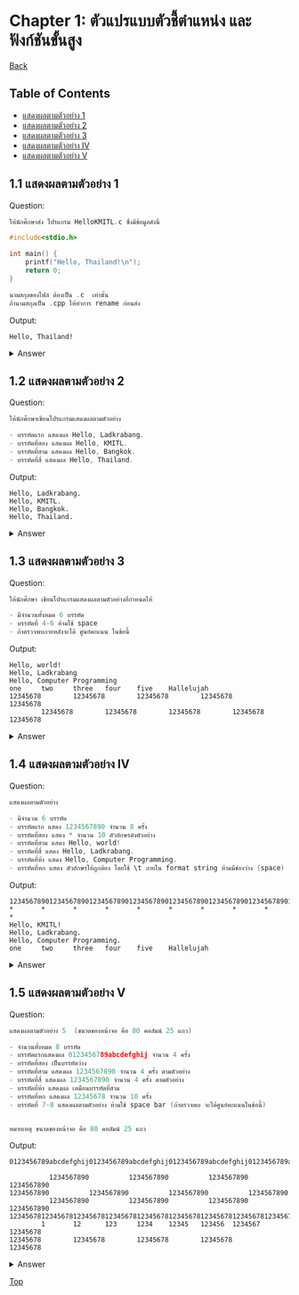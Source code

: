 # Chapter 1: ตัวแปรแบบตัวชี้ตำแหน่ง และฟังก์ชันขั้นสูง

[Back](../README.md)

## Table of Contents

- [แสดงผลตามตัวอย่าง 1](#11-แสดงผลตามตัวอย่าง-1)
- [แสดงผลตามตัวอย่าง 2](#12-แสดงผลตามตัวอย่าง-2)
- [แสดงผลตามตัวอย่าง 3](#13-แสดงผลตามตัวอย่าง-3)
- [แสดงผลตามตัวอย่าง IV](#14-แสดงผลตามตัวอย่าง-iv)
- [แสดงผลตามตัวอย่าง V](#15-แสดงผลตามตัวอย่าง-v)

## 1.1 แสดงผลตามตัวอย่าง 1

Question:

```c
ให้นักศึกษาส่ง โปรแกรม HelloKMITL.c ซึ่งมีข้อมูลดังนี้

#include<stdio.h>

int main() {
    printf("Hello, Thailand!\n");
    return 0;
}

นามสกุลของไฟล์ ต้องเป็น .c  เท่านั้น
ถ้านามสกุลเป็น .cpp ให้ทำการ rename ก่อนส่ง
```

Output:

```
Hello, Thailand!
```

<details>
<summary>Answer</summary>

[View](/Chapter%201/1-1.c)

```c
#include<stdio.h>

int main() {
    printf("Hello, Thailand!\n");

    return 0;
}
```

</details>

## 1.2 แสดงผลตามตัวอย่าง 2

Question:

```c
ให้นักศึกษาเขียนโปรแกรมแสดงผลตามตัวอย่าง

- บรรทัดแรก แสดงผล Hello, Ladkrabang.
- บรรทัดที่สอง แสดงผล Hello, KMITL.
- บรรทัดที่สาม แสดงผล Hello, Bangkok.
- บรรทัดที่สี่ แสดงผล Hello, Thailand.
```

Output:

```
Hello, Ladkrabang.
Hello, KMITL.
Hello, Bangkok.
Hello, Thailand.
```

<details>
<summary>Answer</summary>

[View](/Chapter%201/1-2.c)

```c
#include<stdio.h>

int main() {
    printf("Hello, Ladkrabang.\n");
    printf("Hello, KMITL.\n");
    printf("Hello, Bangkok.\n");
    printf("Hello, Thailand.\n");

    return 0;
}
```

</details>

## 1.3 แสดงผลตามตัวอย่าง 3

Question:

```c
ให้นักศึกษา เขียนโปรแกรมแสดงผลตามตัวอย่างที่กำหนดให้

- มีจำนวนทั้งหมด 6 บรรทัด
- บรรทัดที่ 4-6 ห้ามใช้ space
- ถ้าตรวจพบภายหลังจะได้ ศูนย์คะแนน ในข้อนี้
```

Output:

```
Hello, world!
Hello, Ladkrabang
Hello, Computer Programming
one     two     three   four    five    Hallelujah
12345678        12345678        12345678        12345678        12345678
        12345678        12345678        12345678        12345678        12345678
```

<details>
<summary>Answer</summary>

[View](/Chapter%201/1-3.c)

```c
#include<stdio.h>

int main() {
    printf("Hello, world!\n");
    printf("Hello, Ladkrabang\n");
    printf("Hello, Computer Programming\n");
    printf("one\ttwo\tthree\tfour\tfive\tHallelujah\n");
    printf("12345678\t12345678\t12345678\t12345678\t12345678\n");
    printf("\t12345678\t12345678\t12345678\t12345678\t12345678\n");

    return 0;
}
```

</details>

## 1.4 แสดงผลตามตัวอย่าง IV

Question:

```c
แสดงผลตามตัวอย่าง

- มีจำนวน 6 บรรทัด
- บรรทัดแรก แสดง 1234567890 จำนวน 8 ครั้ง
- บรรทัดที่สอง แสดง * จำนวน 10 ตัวอักษรดังตัวอย่าง
- บรรทัดที่สาม แสดง Hello, world!
- บรรทัดที่สี่ แสดง Hello, Ladkrabang.
- บรรทัดที่ห้า แสดง Hello, Computer Programming.
- บรรทัดที่หก แสดง ตัวอักษรให้ถูกต้อง โดยใช้ \t ภายใน format string ห้ามมีช่องว่าง (space)
```

Output:

```
12345678901234567890123456789012345678901234567890123456789012345678901234567890
*       *       *       *       *       *       *       *       *       *
Hello, KMITL!
Hello, Ladkrabang.
Hello, Computer Programming.
one     two     three   four    five    Hallelujah
```

<details>
<summary>Answer</summary>

[View](/Chapter%201/1-4.c)

```c
#include<stdio.h>

int main() {
    printf("12345678901234567890123456789012345678901234567890123456789012345678901234567890");
    printf("*\t*\t*\t*\t*\t*\t*\t*\t*\t*\n");
    printf("Hello, KMITL!\n");
    printf("Hello, Ladkrabang.\n");
    printf("Hello, Computer Programming.\n");

    printf("%s\t%s\t%s\t%s\t%s\t%s", "one", "two", "three", "four", "five", "Hallelujah");

    return 0;
}
```

</details>

## 1.5 แสดงผลตามตัวอย่าง V

Question:

```c
แสดงผลตามตัวอย่าง 5  (ขนาดของหน้าจอ คือ 80 คอลัมน์ 25 แถว)

- จำนวนทั้งหมด 8 บรรทัด
- บรรทัดแรกแสดงผล 0123456789abcdefghij จำนวน 4 ครั้ง
- บรรทัดที่สอง เป็นบรรทัดว่าง
- บรรทัดที่สาม แสดงผล 1234567890 จำนวน 4 ครั้ง ตามตัวอย่าง
- บรรทัดที่สี่ แสดงผล 1234567890 จำนวน 4 ครั้ง ตามตัวอย่าง
- บรรทัดที่ห้า แสดงผล เหมือนบรรทัดที่สาม
- บรรทัดที่หก แสดงผล 12345678 จำนวน 10 ครั้ง
- บรรทัดที่ 7-8 แสดงผลตามตัวอย่าง ห้ามใช้ space bar (ถ้าตรวจพบ จะได้ศูนย์คะแนนในข้อนี้)


หมายเหตุ ขนาดของหน้าจอ คือ 80 คอลัมน์ 25 แถว
```

Output:

```
0123456789abcdefghij0123456789abcdefghij0123456789abcdefghij0123456789abcdefghij

          1234567890          1234567890          1234567890          1234567890
1234567890          1234567890          1234567890          1234567890
          1234567890          1234567890          1234567890          1234567890
12345678123456781234567812345678123456781234567812345678123456781234567812345678
        1       12      123     1234    12345   123456  1234567 12345678
12345678        12345678        12345678        12345678        12345678
```

<details>
<summary>Answer</summary>

[View](/Chapter%201/1-5.c)

```c
#include<stdio.h>

int main() {
    printf("0123456789abcdefghij0123456789abcdefghij0123456789abcdefghij0123456789abcdefghij\n");
    printf("          1234567890          1234567890          1234567890          1234567890");
    printf("1234567890          1234567890          1234567890          1234567890\n");
    printf("          1234567890          1234567890          1234567890          1234567890");
    printf("12345678123456781234567812345678123456781234567812345678123456781234567812345678");
    printf("\t1\t12\t123\t1234\t12345\t123456\t1234567\t12345678\n");
    printf("12345678\t12345678\t12345678\t12345678\t12345678");
    return 0;
}
```

</details>

[Top](#chapter-1-ตัวแปรแบบตัวชี้ตำแหน่ง-และฟังก์ชันขั้นสูง)
